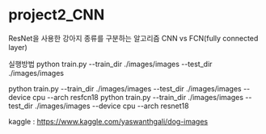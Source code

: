 # project2_CNN
ResNet을 사용한 강아지 종류를 구분하는 알고리즘
CNN vs FCN(fully connected layer)

실행방법
<Basic model>
python train.py --train_dir ./images/images --test_dir ./images/images  
  
<FCN>
python train.py --train_dir ./images/images --test_dir ./images/images --device cpu --arch resfcn18
  
<CNN>
python train.py --train_dir ./images/images --test_dir ./images/images --device cpu --arch resnet18  

<data> kaggle : https://www.kaggle.com/yaswanthgali/dog-images
